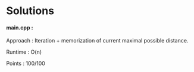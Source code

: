 # Solutions

#### main.cpp :

Approach : Iteration + memorization of current maximal possible distance.

Runtime : O(n)

Points : 100/100
